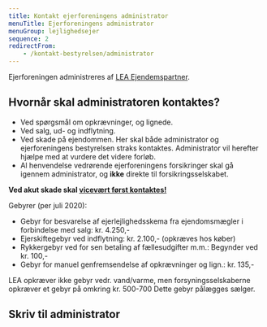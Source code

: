 ```yaml
---
title: Kontakt ejerforeningens administrator
menuTitle: Ejerforeningens administrator
menuGroup: lejlighedsejer
sequence: 2
redirectFrom:
    - /kontakt-bestyrelsen/administrator
---
```

Ejerforeningen administreres af [LEA Ejendemspartner](https://www.lea.dk/).

## Hvornår skal administratoren kontaktes?

- Ved spørgsmål om opkrævninger, og lignede.
- Ved salg, ud- og indflytning.
- Ved skade på ejendommen. Her skal både administrator og ejerforeningens bestyrelsen straks kontaktes. Administrator vil herefter hjælpe med at vurdere det videre forløb.
- Al henvendelse vedrørende ejerforeningens forsikringer skal gå igennem administrator, og **ikke** direkte til forsikringsselskabet.

**Ved akut skade skal [vicevært først kontaktes!](/kontakt/vicevaert/)**

Gebyrer (per juli 2020):

- Gebyr for besvarelse af ejerlejlighedsskema fra ejendomsmægler i forbindelse med salg: kr.&nbsp;4.250,-
- Ejerskiftegebyr ved indflytning: kr.&nbsp;2.100,- (opkræves hos køber)
- Rykkergebyr ved for sen betaling af fællesudgifter m.m.: Begynder ved kr.&nbsp;100,-
- Gebyr for manuel genfremsendelse af opkrævninger og lign.: kr.&nbsp;135,-

LEA opkræver ikke gebyr vedr. vand/varme, men forsyningsselskaberne opkræver et gebyr på omkring kr. 500-700 Dette gebyr pålægges sælger.

## Skriv til administrator

<ContactForm type='administrator' buttonLabel="Send besked">
    <TextInput label="Fulde navn" name="name" required inputProps={{maxlength: 100}} />
    <ApartmentSelect allApartments={false} nonResident={true} />
    <TextInput label="E-mail" name="email" type="email" required inputProps={{maxlength: 100}} />
    <TextInput label="Emne" name="subject" required inputProps={{maxlength: 200}} />
    <TextInput label="Besked" name="message" required multiline inputProps={{maxlength: 5000}} />
</ContactForm>
